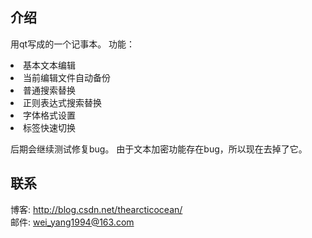 ## 介绍
用qt写成的一个记事本。
功能：
<li>基本文本编辑
<li>当前编辑文件自动备份
<li>普通搜索替换
<li>正则表达式搜索替换
<li>字体格式设置
<li>标签快速切换

后期会继续测试修复bug。
由于文本加密功能存在bug，所以现在去掉了它。

## 联系
博客: http://blog.csdn.net/thearcticocean/  
邮件: wei_yang1994@163.com  
